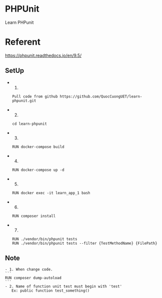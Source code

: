 # PHPUnit

Learn PHPunit

# Referent
https://phpunit.readthedocs.io/en/9.5/

## SetUp
- 1.
    ```
    Pull code from github https://github.com/QuocCuongUET/learn-phpunit.git
    ```
- 2.
    ```
    cd learn-phpunit
    ```
- 3.
    ```
    RUN docker-compose build
    ```
- 4.
    ```
    RUN docker-compose up -d
    ```
- 5.
    ```
    RUN docker exec -it learn_app_1 bash
    ```
- 6.
    ```
    RUN composer install
    ```
- 7.
    ```
    RUN ./vendor/bin/phpunit tests
    RUN ./vendor/bin/phpunit tests --filter {TestMethodName} {FilePath}
    ```

## Note

    - 1. When change code.
    ```
    RUN composer dump-autoload
    ```
    - 2. Name of function unit test must begin with 'test'
       Ex: public function test_something()


